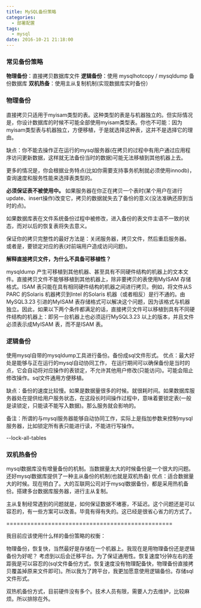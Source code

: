 ```yaml
---
title: MySQL备份策略
categories:
  - 部署配置
tags:
  - mysql
date: 2016-10-21 21:18:00
---
```


### 常见备份策略
**物理备份**：直接拷贝数据库文件
**逻辑备份**：使用 mysqlhotcopy / mysqldump 备份数据库
**双机热备**：使用主从复制机制(实现数据库实时备份）

### 物理备份

直接拷贝只适用于myisam类型的表。这种类型的表是与机器独立的。但实际情况是，你设计数据库的时候不可能全部使用myisam类型表。你也不可能：因为myisam类型表与机器独立，方便移植，于是就选择这种表，这并不是选择它的理由。

缺点：你不能去操作正在运行的mysql服务器(在拷贝的过程中有用户通过应用程序访问更新数据，这样就无法备份当时的数据)可能无法移植到其他机器上去。

更多的情况是，你会根据业务特点(比如你需要支持事务机制就必须使用innodb)，查询速度和服务性能来选择表类型的。

**必须保证表不被使用中。**
如果服务器在你正在拷贝一个表时(某个用户在进行update、insert操作)改变它，拷贝的数据就失去了备份的意义(没法准确还原到当时的点)。

如果数据库表在文件系统备份过程中被修改，进入备份的表文件主语不一致的状态，而对以后的恢复表将失去意义。

保证你的拷贝完整性的最好方法是：关闭服务器，拷贝文件，然后重启服务器。
或者是，要锁定对应的表(对前端用户造成访问问题)。


**解释直接拷贝文件，为什么不具备可移植性？**

mysqldump 产生可移植到其他机器、甚至具有不同硬件结构的机器上的文本文件。直接拷贝文件不能够移植到其他机器上，除非要拷贝的表使用MyISAM 存储格式。ISAM 表只能在具有相同硬件结构的机器之间进行拷贝。例如，将文件从S PARC 的Solaris 机器拷贝到Intel 的Solaris 机器（或者相反）是行不通的。由MySQL3.23 引进的MyISAM 表存储格式可以解决这个问题，因为该格式与机器独立。因此，如果以下两个条件都满足的话，直接拷贝文件可以移植到具有不同硬件结构的机器上：即另一台机器上也必须运行MySQL3.23 以上的版本，并且文件必须表示成MyISAM 表，而不是ISAM 表。


### 逻辑备份
使用mysql自带的mysqldump工具进行备份。备份成sql文件形式。
优点：最大好处是能够与正在运行的mysql自动协同工作，
在运行期间可以确保备份是当时的点，它会自动将对应操作的表锁定，不允许其他用户修改(只能访问)。可能会阻止修改操作。sql文件通用方便移植。

缺点：备份的速度比较慢。如果是数据量很多的时候。就很耗时间。如果数据库服务器处在提供给用户服务状态，在这段长时间操作过程中，意味着要锁定表(一般是读锁定，只能读不能写入数据)。那么服务就会影响的。


备注：所谓的与mysql服务器能够自动协同工作，实际上是指加参数来控制mysql服务器，比如锁定所有表只能进行读，不能进行写操作。

--lock-all-tables


### 双机热备份

mysql数据库没有增量备份的机制。当数据量太大的时候备份是一个很大的问题。还好mysql数据库提供了一种主从备份的机制(也就是双机热备)
优点：适合数据量大的时候。现在明白了。大的互联网公司对于mysql数据备份，都是采用热机备份。搭建多台数据库服务器，进行主从复制。

主从复制经常遇到的问题就是，如何保证数据不堵塞，不延迟。这个问题还是可以容忍的，有一些方案可以改善。毕竟有得有失的。这已经是很省心省力的方式了。


================================================

我目前应该使用什么样的备份策略的权衡：

物理备份，恢复快，当然最好是存储在一个机器上。我现在是用物理备份还是逻辑备份为好呢？
考虑到以后会迁移平台。为了保证通用性。恢复速度1分钟左右的差距我是可以容忍的(sql文件备份方式，恢复速度没有物理配备快，物理备份直接拷贝覆盖掉原来文件即可)。所以我为了跨平台，我更加愿意使用逻辑备份。存储sql文件形式。

双热机备份方式，目前硬件没有多个。技术人员有限，需要人力去维护，比较麻烦。所以排除在外。